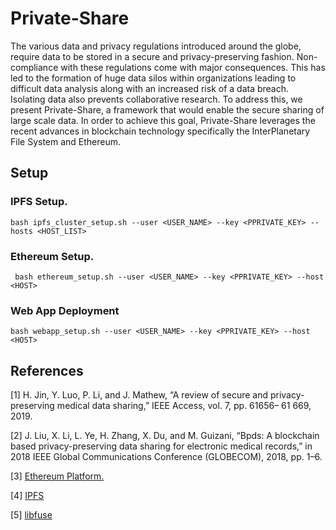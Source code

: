 # Private-Share
The various data and privacy regulations introduced around the globe, require data to be stored in a secure and privacy-preserving fashion. Non-compliance with these regulations come with major consequences. This has led to the formation of huge data silos within organizations leading to difficult data analysis along with an increased risk of a data breach. Isolating data also prevents collaborative research. To address this, we present Private-Share, a framework that would enable the secure sharing of large scale data. In order to achieve this goal, Private-Share leverages the recent advances in blockchain technology specifically the InterPlanetary File System and Ethereum.

## Setup
### IPFS Setup.
    bash ipfs_cluster_setup.sh --user <USER_NAME> --key <PPRIVATE_KEY> --hosts <HOST_LIST>
   
### Ethereum Setup.  
     bash ethereum_setup.sh --user <USER_NAME> --key <PPRIVATE_KEY> --host <HOST>

### Web App Deployment
    bash webapp_setup.sh --user <USER_NAME> --key <PPRIVATE_KEY> --host <HOST>
    
## References
[1] H. Jin, Y. Luo, P. Li, and J. Mathew, “A review of secure and privacy- preserving medical data sharing,” IEEE Access, vol. 7, pp. 61656– 61 669, 2019.

[2] J. Liu, X. Li, L. Ye, H. Zhang, X. Du, and M. Guizani, “Bpds: A blockchain based privacy-preserving data sharing for electronic medical records,” in 2018 IEEE Global Communications Conference (GLOBECOM), 2018, pp. 1–6.

[3] [Ethereum Platform.](https://github.com/ethereum/go-ethereum/releases)

[4] [IPFS](https://docs.ipfs.io)

[5] [libfuse](https://github.com/libfuse/libfuse)
